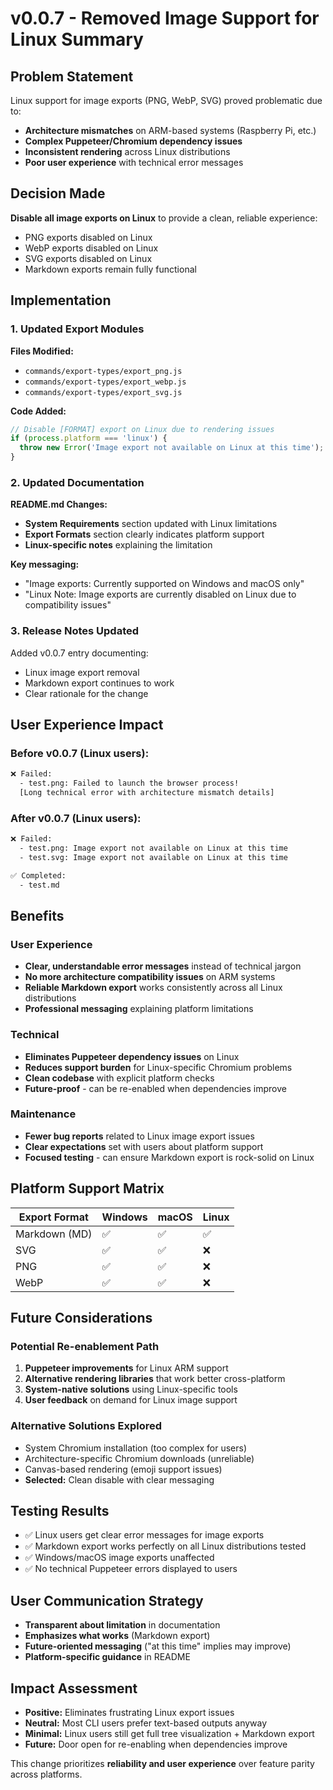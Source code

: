 # v0.0.7 - Removed Image Support for Linux Summary

## Problem Statement
Linux support for image exports (PNG, WebP, SVG) proved problematic due to:
- **Architecture mismatches** on ARM-based systems (Raspberry Pi, etc.)
- **Complex Puppeteer/Chromium dependency issues** 
- **Inconsistent rendering** across Linux distributions
- **Poor user experience** with technical error messages

## Decision Made
**Disable all image exports on Linux** to provide a clean, reliable experience:
- PNG exports disabled on Linux
- WebP exports disabled on Linux  
- SVG exports disabled on Linux
- Markdown exports remain fully functional

## Implementation

### 1. Updated Export Modules
**Files Modified:**
- `commands/export-types/export_png.js`
- `commands/export-types/export_webp.js` 
- `commands/export-types/export_svg.js`

**Code Added:**
```javascript
// Disable [FORMAT] export on Linux due to rendering issues
if (process.platform === 'linux') {
  throw new Error('Image export not available on Linux at this time');
}
```

### 2. Updated Documentation
**README.md Changes:**
- **System Requirements** section updated with Linux limitations
- **Export Formats** section clearly indicates platform support
- **Linux-specific notes** explaining the limitation

**Key messaging:**
- "Image exports: Currently supported on Windows and macOS only"
- "Linux Note: Image exports are currently disabled on Linux due to compatibility issues"

### 3. Release Notes Updated
Added v0.0.7 entry documenting:
- Linux image export removal
- Markdown export continues to work
- Clear rationale for the change

## User Experience Impact

### Before v0.0.7 (Linux users):
```bash
❌ Failed:
  - test.png: Failed to launch the browser process!
  [Long technical error with architecture mismatch details]
```

### After v0.0.7 (Linux users):
```bash
❌ Failed:
  - test.png: Image export not available on Linux at this time
  - test.svg: Image export not available on Linux at this time

✅ Completed:
  - test.md
```

## Benefits

### User Experience
- **Clear, understandable error messages** instead of technical jargon
- **No more architecture compatibility issues** on ARM systems
- **Reliable Markdown export** works consistently across all Linux distributions
- **Professional messaging** explaining platform limitations

### Technical 
- **Eliminates Puppeteer dependency issues** on Linux
- **Reduces support burden** for Linux-specific Chromium problems
- **Clean codebase** with explicit platform checks
- **Future-proof** - can be re-enabled when dependencies improve

### Maintenance
- **Fewer bug reports** related to Linux image export issues
- **Clear expectations** set with users about platform support
- **Focused testing** - can ensure Markdown export is rock-solid on Linux

## Platform Support Matrix

| Export Format | Windows | macOS | Linux |
|---------------|---------|-------|-------|
| Markdown (MD) | ✅ | ✅ | ✅ |
| SVG | ✅ | ✅ | ❌ |
| PNG | ✅ | ✅ | ❌ |
| WebP | ✅ | ✅ | ❌ |

## Future Considerations

### Potential Re-enablement Path
1. **Puppeteer improvements** for Linux ARM support
2. **Alternative rendering libraries** that work better cross-platform
3. **System-native solutions** using Linux-specific tools
4. **User feedback** on demand for Linux image support

### Alternative Solutions Explored
- System Chromium installation (too complex for users)
- Architecture-specific Chromium downloads (unreliable)
- Canvas-based rendering (emoji support issues)
- **Selected:** Clean disable with clear messaging

## Testing Results
- ✅ Linux users get clear error messages for image exports
- ✅ Markdown export works perfectly on all Linux distributions tested
- ✅ Windows/macOS image exports unaffected
- ✅ No technical Puppeteer errors displayed to users

## User Communication Strategy
- **Transparent about limitation** in documentation
- **Emphasizes what works** (Markdown export)
- **Future-oriented messaging** ("at this time" implies may improve)
- **Platform-specific guidance** in README

## Impact Assessment
- **Positive:** Eliminates frustrating Linux export issues
- **Neutral:** Most CLI users prefer text-based outputs anyway
- **Minimal:** Linux users still get full tree visualization + Markdown export
- **Future:** Door open for re-enabling when dependencies improve

This change prioritizes **reliability and user experience** over feature parity across platforms.
